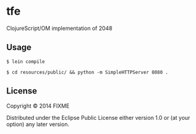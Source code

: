 # tfe

ClojureScript/OM implementation of 2048

## Usage

`
$ lein compile
`

`
$ cd resources/public/ && python -m SimpleHTTPServer 8080 .
`

## License

Copyright © 2014 FIXME

Distributed under the Eclipse Public License either version 1.0 or (at
your option) any later version.
